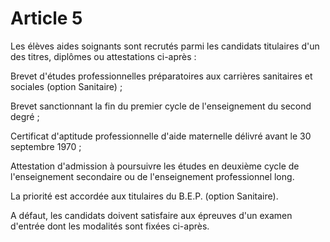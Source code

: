 # Article 5

Les élèves aides soignants sont recrutés parmi les candidats titulaires d'un des titres, diplômes ou attestations ci-après :

Brevet d'études professionnelles préparatoires aux carrières sanitaires et sociales (option Sanitaire) ;

Brevet sanctionnant la fin du premier cycle de l'enseignement du second degré ;

Certificat d'aptitude professionnelle d'aide maternelle délivré avant le 30 septembre 1970 ;

Attestation d'admission à poursuivre les études en deuxième cycle de l'enseignement secondaire ou de l'enseignement professionnel long.

La priorité est accordée aux titulaires du B.E.P. (option Sanitaire).

A défaut, les candidats doivent satisfaire aux épreuves d'un examen d'entrée dont les modalités sont fixées ci-après.
